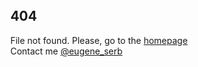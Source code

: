 <html lang="en-us" dir="ltr" xmlns="http://www.w3.org/1999/xhtml">
<head>
  <meta charset="UTF-8" />
  <meta http-equiv="X-UA-Compatible" content="IE=edge" />
  <meta name="viewport" content="width=device-width, initial-scale=1" />
  <meta name="theme-color" media="(prefers-color-scheme: light)" content="#4ECBD9" />
  <meta name="theme-color" media="(prefers-color-scheme: dark)" content="#087E8B" />
  <meta name="color-scheme" content="light dark" />
  <link rel="canonical" href="https://wavelovers.ru/404" />
  <link rel="shortcut icon" type="image/x-icon" href="https://wavelovers.ru/img/favicon.ico" />
  <link rel="apple-touch-icon" sizes="180x180" href="https://wavelovers.ru/img/apple-touch-icon.png" />
  <link rel="icon" type="image/png" sizes="32x32" href="https://wavelovers.ru/img/favicon-32x32.png" />
  <link rel="icon" type="image/png" sizes="16x16" href="https://wavelovers.ru/img/favicon-16x16.png" />
  <link rel="manifest" href="https://wavelovers.ru/site.webmanifest" />
  <link rel="stylesheet" type="text/css" href="https://wavelovers.ru/css/styles.css" />

  <style type="text/css">
    div.markdown-body > h1, div.footer {
      display: none;
    }

    @media only screen and (min-width: 360px) {
      .px-3 {
        padding-right: 0 !important;
        padding-left: 0 !important;
      }

      .my-5 {
        margin-top: 0 !important;
        margin-bottom: 0 !important;
      }
    }

    .banner-container {
      min-height: 100vh;
      display: flex;
    }

    .banner {
      margin: auto;
      padding: 16px;
    }
  </style>

  <!-- Global site tag (gtag.js) - Google Analytics -->
  <script async src="https://www.googletagmanager.com/gtag/js?id=G-59FM5E4MVD"></script>
  <script>
    window.dataLayer = window.dataLayer || [];
    function gtag() { dataLayer.push(arguments); }
    gtag('js', new Date());

    gtag('config', 'G-59FM5E4MVD');
  </script>
  <!-- Global site tag (gtag.js) - Google Analytics -->
  <!-- Yandex.Metrika counter -->
  <script type="text/javascript">
    (function (m, e, t, r, i, k, a) {
      m[i] = m[i] || function () { (m[i].a = m[i].a || []).push(arguments) };
      m[i].l = 1 * new Date(); k = e.createElement(t), a = e.getElementsByTagName(t)[0], k.async = 1, k.src = r, a.parentNode.insertBefore(k, a)
    })
      (window, document, "script", "https://mc.yandex.ru/metrika/tag.js", "ym");

    ym(89252711, "init", {
      clickmap: true,
      trackLinks: true,
      accurateTrackBounce: true,
      webvisor: true
    });
  </script>
  <!-- /Yandex.Metrika counter -->
</head>
<body>
  <section class="banner-container">
    <div class="banner">
      <h1>404</h1>
      <span>File not found. Please, go to the </span><a href="https://wavelovers.ru/" target="_self">homepage</a><br />
      <span>Contact me </span><a href="https://t.me/eugene_serb/" target="_blank">@eugene_serb</a>
    </div>
  </section>
  <noscript><div><img src="https://mc.yandex.ru/watch/89252711" style="position:absolute; left:-9999px;" alt="" /></div></noscript>
</body>
</html>


